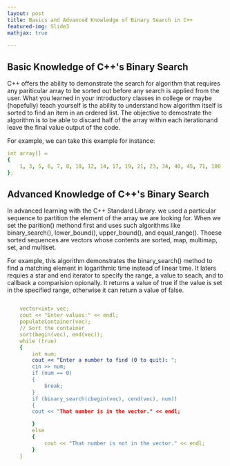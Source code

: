 ```yaml
---
layout: post
title: Basics and Advanced Knowledge of Binary Search in C++
featured-img: Slide3
mathjax: true

---
```

## Basic Knowledge of C++'s Binary Search
C++ offers the ability to demonstrate the search for algorithm that requires any pariticular array to be sorted out before any 
search is applied from the user. What you learned in your introductory classes in college or maybe (hopefully) teach yourself is 
the ability to understand how algorithm itself is sorted to find an item in an ordered list. The objective to demostrate the algorithm 
is to be able to discard half of the array within each iterationand leave the final value output of the code. 

For example, we can take this example for instance:


```yaml
int array[] = 
{ 
    1, 3, 5, 6, 7, 8, 10, 12, 14, 17, 19, 21, 23, 34, 40, 45, 71, 100 
};
```





## Advanced Knowledge of C++'s Binary Search
In advanced learning with the C++ Standard Library. we used a particular sequence to partition the element of the array we are 
looking for. When we set the parition() methond first and uses such algorithms like binary_search(), lower_bound(), upper_bound(), and
equal_range(). Thoese sorted sequences are vectors whose contents are sorted, map, multimap, set, and multiset.

For example, this algorithm demonstrates the binary_search() method to find a matching element in logarithmic time instead of linear
time. It laters requies a star and end iterator to specify the range, a value to seach, and to callback a comparision opionally. It returns
a value of true if the value is set in the specified range, otherwise it can return a value of false.

```yaml

    vector<int> vec;
    cout << "Enter values:" << endl;
    populateContainer(vec);
    // Sort the container
    sort(begin(vec), end(vec));
    while (true) 
    {
        int num;
        cout << "Enter a number to find (0 to quit): ";
        cin >> num;
        if (num == 0) 
        {
            break;
        }
        if (binary_search(cbegin(vec), cend(vec), num)) 
        {
        cout << "That number is in the vector." << endl;

        }   
        else 
        {
            cout << "That number is not in the vector." << endl;
        }
    }

```
